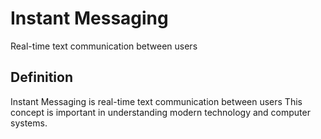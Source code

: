 # Instant Messaging

Real-time text communication between users

## Definition
Instant Messaging is real-time text communication between users This concept is important in understanding modern technology and computer systems.
